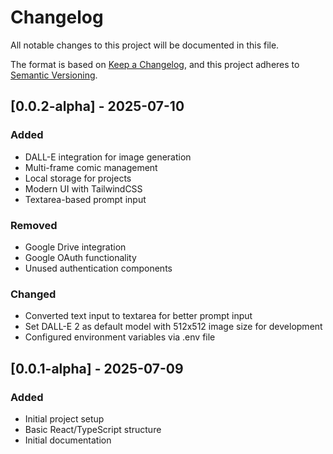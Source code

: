 # Changelog

All notable changes to this project will be documented in this file.

The format is based on [Keep a Changelog](https://keepachangelog.com/en/1.0.0/),
and this project adheres to [Semantic Versioning](https://semver.org/spec/v2.0.0.html).

## [0.0.2-alpha] - 2025-07-10

### Added
- DALL-E integration for image generation
- Multi-frame comic management
- Local storage for projects
- Modern UI with TailwindCSS
- Textarea-based prompt input

### Removed
- Google Drive integration
- Google OAuth functionality
- Unused authentication components

### Changed
- Converted text input to textarea for better prompt input
- Set DALL-E 2 as default model with 512x512 image size for development
- Configured environment variables via .env file

## [0.0.1-alpha] - 2025-07-09

### Added
- Initial project setup
- Basic React/TypeScript structure
- Initial documentation
